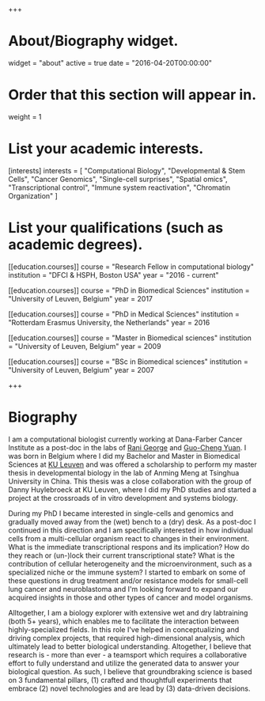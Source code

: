 +++
# About/Biography widget.
widget = "about"
active = true
date = "2016-04-20T00:00:00"

# Order that this section will appear in.
weight = 1

# List your academic interests.
[interests]
  interests = [
    "Computational Biology",
    "Developmental & Stem Cells",
    "Cancer Genomics",
    "Single-cell surprises",
    "Spatial omics",
    "Transcriptional control",
    "Immune system reactivation",
    "Chromatin Organization"
  ]

# List your qualifications (such as academic degrees).
[[education.courses]]
  course = "Research Fellow in computational biology"
  institution = "DFCI & HSPH, Boston USA"
  year = "2016 - current"

[[education.courses]]
  course = "PhD in Biomedical Sciences"
  institution = "University of Leuven, Belgium"
  year = 2017
  
[[education.courses]]
  course = "PhD in Medical Sciences"
  institution = "Rotterdam Erasmus University, the Netherlands"
  year = 2016

[[education.courses]]
  course = "Master in Biomedical sciences"
  institution = "University of Leuven, Belgium"
  year = 2009

[[education.courses]]
  course = "BSc in Biomedical sciences"
  institution = "University of Leuven, Belgium"
  year = 2007
 
+++

# Biography

I am a computational biologist currently working at Dana-Farber Cancer Institute as a post-doc in the labs of [Rani George](https://ranigeorgelab.dana-farber.org/) and [Guo-Cheng Yuan](http://bcb.dfci.harvard.edu/~gcyuan/). I was born in Belgium where I did my Bachelor and Master in Biomedical Sciences at [KU Leuven](https://www.kuleuven.be/english/) and was offered a scholarship to perform my master thesis in developmental biology in the lab of Anming Meng at Tsinghua University in China. This thesis was a close collaboration with the group of Danny Huylebroeck at KU Leuven, where I did my PhD studies and started a project at the crossroads of in vitro development and systems biology.

During my PhD I became interested in single-cells and genomics and gradually moved away from the (wet) bench to a (dry) desk. As a post-doc I continued in this direction and I am specifically interested in how individual cells from a multi-cellular organism react to changes in their environment. What is the immediate transcriptional respons and its implication? How do they reach or (un-)lock their current transcriptional state? What is the contribution of cellular heterogeneity and the microenvironment, such as a specialized niche or the immune system? I started to embark on some of these questions in drug treatment and/or resistance models for small-cell lung cancer and neuroblastoma and I'm looking forward to expand our acquired insights in those and other types of cancer and model organisms.

Alltogether, I am a biology explorer with extensive wet and dry labtraining (both 5+ years), which enables me to facilitate the interaction between highly-specialized fields. In this role I've helped in conceptualizing and driving complex projects, that required high-dimensional analysis, which ultimately lead to better biological understanding. Altogether, I believe that research is - more than ever - a teamsport which requires a collaborative effort to fully understand and utilize the generated data to answer your biological question.
As such, I believe that groundbraking science is based on 3 fundamental pillars, (1) crafted and thoughtfull experiments that embrace (2) novel technologies and are lead by (3) data-driven decisions.
